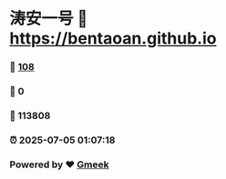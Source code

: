 # 涛安一号 :link: https://bentaoan.github.io 
### :page_facing_up: [108](https://bentaoan.github.io/tag.html) 
### :speech_balloon: 0 
### :hibiscus: 113808 
### :alarm_clock: 2025-07-05 01:07:18 
### Powered by :heart: [Gmeek](https://github.com/Meekdai/Gmeek)
